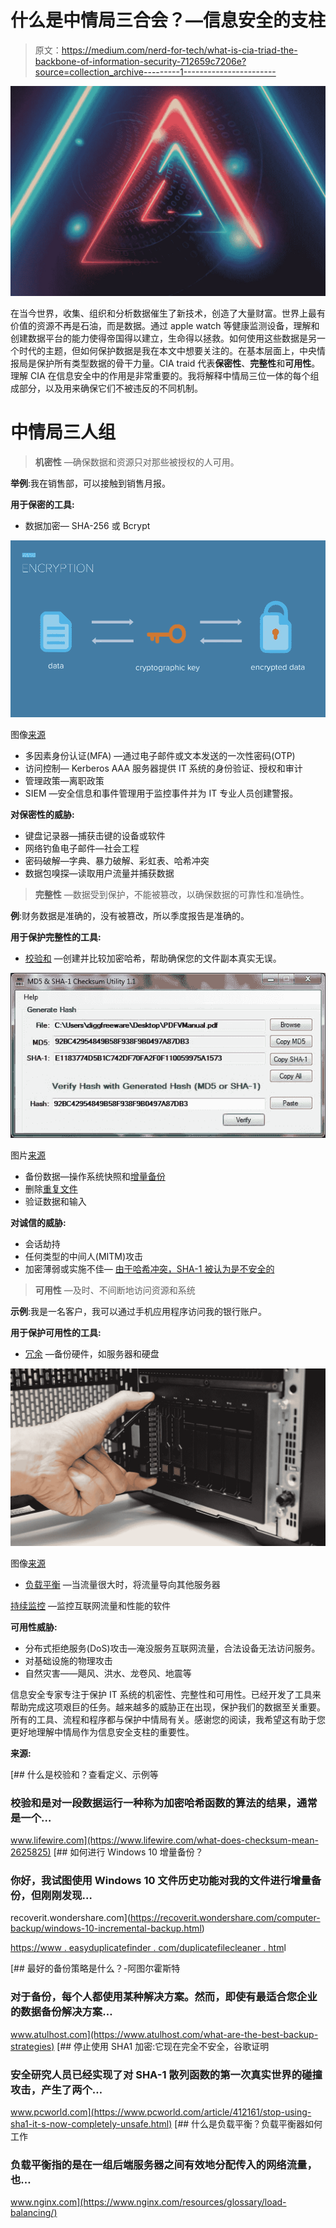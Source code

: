 # 什么是中情局三合会？—信息安全的支柱

> 原文：<https://medium.com/nerd-for-tech/what-is-cia-triad-the-backbone-of-information-security-712659c7206e?source=collection_archive---------1----------------------->

![](img/95c61d2528a2cb4d5c57b2c30aae2bec.png)

在当今世界，收集、组织和分析数据催生了新技术，创造了大量财富。世界上最有价值的资源不再是石油，而是数据。通过 apple watch 等健康监测设备，理解和创建数据平台的能力使得帝国得以建立，生命得以拯救。如何使用这些数据是另一个时代的主题，但如何保护数据是我在本文中想要关注的。在基本层面上，中央情报局是保护所有类型数据的骨干力量。CIA traid 代表**保密性**、**完整性**和**可用性**。理解 CIA 在信息安全中的作用是非常重要的。我将解释中情局三位一体的每个组成部分，以及用来确保它们不被违反的不同机制。

# **中情局三人组**

> **机密性** —确保数据和资源只对那些被授权的人可用。

**举例**:我在销售部，可以接触到销售月报。

**用于保密的工具:**

*   数据加密— SHA-256 或 Bcrypt

![](img/720bf888fab2f13e679fdaf82107e66b.png)

图像[来源](/searchencrypt/what-is-encryption-how-does-it-work-e8f20e340537)

*   多因素身份认证(MFA) —通过电子邮件或文本发送的一次性密码(OTP)
*   访问控制— Kerberos AAA 服务器提供 IT 系统的身份验证、授权和审计
*   管理政策—离职政策
*   SIEM —安全信息和事件管理用于监控事件并为 IT 专业人员创建警报。

**对保密性的威胁:**

*   键盘记录器—捕获击键的设备或软件
*   网络钓鱼电子邮件—社会工程
*   密码破解—字典、暴力破解、彩虹表、哈希冲突
*   数据包嗅探—读取用户流量并捕获数据

> **完整性** —数据受到保护，不能被篡改，以确保数据的可靠性和准确性。

**例**:财务数据是准确的，没有被篡改，所以季度报告是准确的。

**用于保护完整性的工具:**

*   [校验和](https://www.lifewire.com/what-does-checksum-mean-2625825) —创建并比较加密哈希，帮助确保您的文件副本真实无误。

![](img/93e954e864c4adf2944d53b0cbab564c.png)

图片[来源](https://amanda-cle.info/zcredirect?visitid=4264f5f2-85f4-11ec-9094-0ab9f9504401&type=js&browserWidth=1920&browserHeight=905&iframeDetected=false)

*   备份数据—操作系统快照和[增量备份](https://recoverit.wondershare.com/computer-backup/windows-10-incremental-backup.html)
*   删除[重复文件](https://www.easyduplicatefinder.com/duplicatefilecleaner.html)
*   验证数据和输入

**对诚信的威胁:**

*   会话劫持
*   任何类型的中间人(MITM)攻击
*   加密薄弱或实施不佳— [由于哈希冲突，SHA-1 被认为是不安全的](https://www.pcworld.com/article/412161/stop-using-sha1-it-s-now-completely-unsafe.html)

> **可用性** —及时、不间断地访问资源和系统

**示例**:我是一名客户，我可以通过手机应用程序访问我的银行账户。

**用于保护可用性的工具:**

*   [冗余](https://www.atulhost.com/what-are-the-best-backup-strategies) —备份硬件，如服务器和硬盘

![](img/f62c9725e6bf800311a944338c26a7d0.png)

图像[来源](https://www.atulhost.com/what-are-the-best-backup-strategies)

*   [负载平衡](https://www.nginx.com/resources/glossary/load-balancing/) —当流量很大时，将流量导向其他服务器

[持续监控](https://www.fireeye.com/products/helix/what-is-siem-and-how-does-it-work.html) —监控互联网流量和性能的软件

**可用性威胁:**

*   分布式拒绝服务(DoS)攻击—淹没服务互联网流量，合法设备无法访问服务。
*   对基础设施的物理攻击
*   自然灾害——飓风、洪水、龙卷风、地震等

信息安全专家专注于保护 IT 系统的机密性、完整性和可用性。已经开发了工具来帮助完成这项艰巨的任务。越来越多的威胁正在出现，保护我们的数据至关重要。所有的工具、流程和程序都与保护中情局有关。感谢您的阅读，我希望这有助于您更好地理解中情局作为信息安全支柱的重要性。

**来源:**

[](https://www.lifewire.com/what-does-checksum-mean-2625825) [## 什么是校验和？查看定义、示例等

### 校验和是对一段数据运行一种称为加密哈希函数的算法的结果，通常是一个…

www.lifewire.com](https://www.lifewire.com/what-does-checksum-mean-2625825) [](https://recoverit.wondershare.com/computer-backup/windows-10-incremental-backup.html) [## 如何进行 Windows 10 增量备份？

### 你好，我试图使用 Windows 10 文件历史功能对我的文件进行增量备份，但刚刚发现…

recoverit.wondershare.com](https://recoverit.wondershare.com/computer-backup/windows-10-incremental-backup.html) 

[https://www . easyduplicatefinder . com/duplicatefilecleaner . htm](https://www.easyduplicatefinder.com/duplicatefilecleaner.html)l

[](https://www.atulhost.com/what-are-the-best-backup-strategies) [## 最好的备份策略是什么？-阿图尔霍斯特

### 对于备份，每个人都使用某种解决方案。然而，即使有最适合您企业的数据备份解决方案…

www.atulhost.com](https://www.atulhost.com/what-are-the-best-backup-strategies)  [## 停止使用 SHA1 加密:它现在完全不安全，谷歌证明

### 安全研究人员已经实现了对 SHA-1 散列函数的第一次真实世界的碰撞攻击，产生了两个…

www.pcworld.com](https://www.pcworld.com/article/412161/stop-using-sha1-it-s-now-completely-unsafe.html) [](https://www.nginx.com/resources/glossary/load-balancing/) [## 什么是负载平衡？负载平衡器如何工作

### 负载平衡指的是在一组后端服务器之间有效地分配传入的网络流量，也…

www.nginx.com](https://www.nginx.com/resources/glossary/load-balancing/)